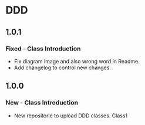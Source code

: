 # DDD

## 1.0.1
### Fixed - Class Introduction
- Fix diagram image and also wrong word in Readme. 
- Add changelog to control new changes.

## 1.0.0
### New - Class Introduction
- New repositorie to upload DDD classes. Class1
